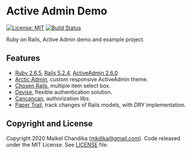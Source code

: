 # Active Admin Demo

[![License: MIT](https://img.shields.io/badge/License-MIT-blue.svg)](/LICENSE)
[![Build Status](https://travis-ci.org/mkdika/active-admin-demo.svg?branch=master)](https://travis-ci.org/mkdika/active-admin-demo)

Ruby on Rails, Active Admin demo and example project.

## Features

- [Ruby 2.6.5](https://www.ruby-lang.org/en/news/2019/10/01/ruby-2-6-5-released/), [Rails 5.2.4](https://weblog.rubyonrails.org/2019/12/18/Rails-5-2-4-1-has-been-released/), [ActiveAdmin 2.6.0](https://activeadmin.info/)
- [Arctic Admin](https://github.com/cprodhomme/arctic_admin), custom responsive ActiveAdmin theme.
- [Chosen Rails](https://github.com/tsechingho/chosen-rails), multiple item select box.
- [Devise](https://github.com/plataformatec/devise), flexible authentication solution.
- [Cancancan](https://github.com/CanCanCommunity/cancancan), authorization libs.
- [Paper Trail](https://github.com/paper-trail-gem/paper_trail), track changes of Rails models, with DRY implementation.

## Copyright and License

Copyright 2020 Maikel Chandika (mkdika@gmail.com). Code released under the MIT License. See [LICENSE](/LICENSE) file.

